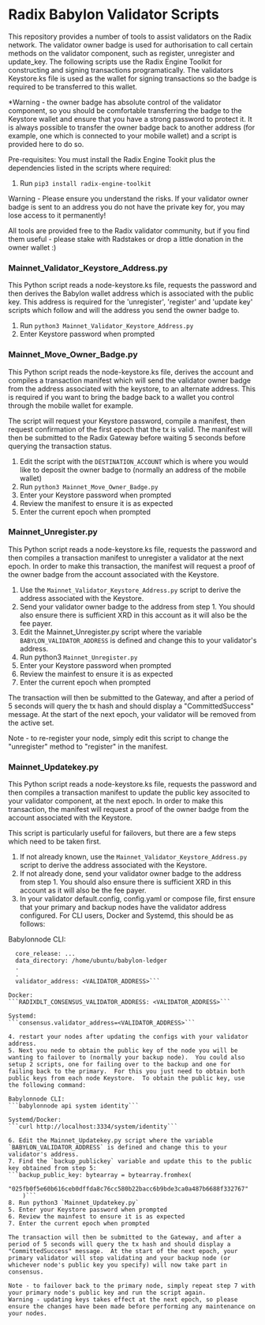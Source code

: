 # Radix Babylon Validator Scripts

This repository provides a number of tools to assist validators on the Radix network.  The validator owner badge is used for authorisation to call certain methods on the validator component, such as register, unregister and update_key.  The following scripts use the Radix Engine Toolkit for constructing and signing transactions programatically.  The validators Keystore.ks file is used as the wallet for signing transactions so the badge is required to be transferred to this wallet.

*Warning - the owner badge has absolute control of the validator component, so you should be comfortable transferring the badge to the Keystore wallet and ensure that you have a strong password to protect it.  It is always possible to transfer the owner badge back to another address (for example, one which is connected to your mobile wallet) and a script is provided here to do so.

Pre-requisites:
You must install the Radix Engine Tookit plus the dependencies listed in the scripts where required:

1. Run `pip3 install radix-engine-toolkit`

Warning - Please ensure you understand the risks.  If your validator owner badge is sent to an address you do not have the private key for, you may lose access to it permanently!

All tools are provided free to the Radix validator community, but if you find them useful - please stake with Radstakes or drop a little donation in the owner wallet :)

### Mainnet_Validator_Keystore_Address.py
This Python script reads a node-keystore.ks file, requests the password and then derives the Babylon wallet address which is associated with the public key.  This address is required for the 'unregister', 'register' and 'update key' scripts which follow and will the address you send the owner badge to.

1. Run `python3 Mainnet_Validator_Keystore_Address.py`
2. Enter Keystore password when prompted
   
### Mainnet_Move_Owner_Badge.py
This Python script reads the node-keystore.ks file, derives the account and compiles a transaction manifest which will send the validator owner badge from the address associated with the keystore, to an alternate address.  This is required if you want to bring the badge back to a wallet you control through the mobile wallet for example.

The script will request your Keystore password, compile a manifest, then request confirmation of the first epoch that the tx is valid.  The manifest will then be submitted to the Radix Gateway before waiting 5 seconds before querying the transaction status.

1. Edit the script with the `DESTINATION_ACCOUNT` which is where you would like to deposit the owner badge to (normally an address of the mobile wallet)
2. Run `python3 Mainnet_Move_Owner_Badge.py`
3. Enter your Keystore password when prompted
4. Review the manifest to ensure it is as expected
5. Enter the current epoch when prompted

### Mainnet_Unregister.py
This Python script reads a node-keystore.ks file, requests the password and then compiles a transaction manifest to unregister a validator at the next epoch.  In order to make this transaction, the manifest will request a proof of the owner badge from the account associated with the Keystore.

1. Use the `Mainnet_Validator_Keystore_Address.py` script to derive the address associated with the Keystore.
2. Send your validator owner badge to the address from step 1.  You should also ensure there is sufficient XRD in this account as it will also be the fee payer.
3. Edit the Mainnet_Unregister.py script where the variable `BABYLON_VALIDATOR_ADDRESS` is defined and change this to your validator's address.
4. Run python3 `Mainnet_Unregister.py`
5. Enter your Keystore password when prompted
6. Review the mainfest to ensure it is as expected
7. Enter the current epoch when prompted

The transaction will then be submitted to the Gateway, and after a period of 5 seconds will query the tx hash and should display a "CommittedSuccess" message.  At the start of the next epoch, your validator will be removed from the active set.  

Note - to re-register your node, simply edit this script to change the "unregister" method to "register" in the manifest.

### Mainnet_Updatekey.py
This Python script reads a node-keystore.ks file, requests the password and then compiles a transaction manifest to update the public key associted to your validator component, at the next epoch.  In order to make this transaction, the manifest will request a proof of the owner badge from the account associated with the Keystore.

This script is particularly useful for failovers, but there are a few steps which need to be taken first.

1. If not already known, use the `Mainnet_Validator_Keystore_Address.py` script to derive the address associated with the Keystore.
2. If not already done, send your validator owner badge to the address from step 1.  You should also ensure there is sufficient XRD in this account as it will also be the fee payer.
3. In your validator default.config, config.yaml or compose file, first ensure that your primary and backup nodes have the validator address configured.  For CLI users, Docker and Systemd, this should be as follows:

Babylonnode CLI:
```core_node:
  core_release: ...
  data_directory: /home/ubuntu/babylon-ledger
  .
  .
  validator_address: <VALIDATOR_ADDRESS>```

Docker:
```RADIXDLT_CONSENSUS_VALIDATOR_ADDRESS: <VALIDATOR_ADDRESS>```

Systemd:
```consensus.validator_address=<VALIDATOR_ADDRESS>```

4. restart your nodes after updating the configs with your validator address.
5. Next you nede to obtain the public key of the node you will be wanting to failover to (normally your backup node).  You could also setup 2 scripts, one for failing over to the backup and one for failing back to the primary.  For this you just need to obtain both public keys from each node Keystore.  To obtain the public key, use the following command:

Babylonnode CLI:
```babylonnode api system identity```

Systemd/Docker:
```curl http://localhost:3334/system/identity```

6. Edit the Mainnet_Updatekey.py script where the variable `BABYLON_VALIDATOR_ADDRESS` is defined and change this to your validator's address.
7. Find the `backup_publickey` variable and update this to the public key obtained from step 5:
```backup_public_key: bytearray = bytearray.fromhex(
        "025fb0f5e60b616ceb0dffda8c76cc580b22bacc6b9bde3ca0a487b6688f332767"
    )```
8. Run python3 `Mainnet_Updatekey.py`
5. Enter your Keystore password when prompted
6. Review the mainfest to ensure it is as expected
7. Enter the current epoch when prompted

The transaction will then be submitted to the Gateway, and after a period of 5 seconds will query the tx hash and should display a "CommittedSuccess" message.  At the start of the next epoch, your primary validator will stop validating and your backup node (or whichever node's public key you specify) will now take part in consensus.  

Note - to failover back to the primary node, simply repeat step 7 with your primary node's public key and run the script again.
Warning - updating keys takes effect at the next epoch, so please ensure the changes have been made before performing any maintenance on your nodes.
